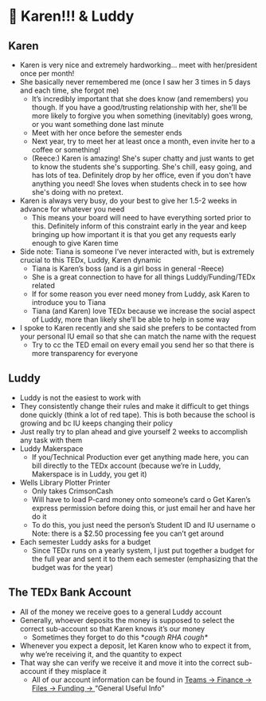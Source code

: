 # 🥰 Karen!!! & Luddy

## Karen&#x20;

* Karen is very nice and extremely hardworking... meet with her/president once per month!
* She basically never remembered me (once I saw her 3 times in 5 days and each time, she forgot me)
  * It’s incredibly important that she does know (and remembers) you though. If you have a good/trusting relationship with her, she’ll be more likely to forgive you when something (inevitably) goes wrong, or you want something done last minute
  * Meet with her once before the semester ends
  * Next year, try to meet her at least once a month, even invite her to a coffee or something!
  * (Reece:) Karen is amazing! She's super chatty and just wants to get to know the students she's supporting. She's chill, easy going, and has lots of tea. Definitely drop by her office, even if you don't have anything you need! She loves when students check in to see how she's doing with no pretext.
* Karen is always very busy, do your best to give her 1.5-2 weeks in advance for whatever you need
  * This means your board will need to have everything sorted prior to this. Definitely inform of this constraint early in the year and keep bringing up how important it is that you get any requests early enough to give Karen time
* Side note: Tiana is someone I’ve never interacted with, but is extremely crucial to this TEDx, Luddy, Karen dynamic
  * Tiana is Karen’s boss (and is a girl boss in general -Reece)
  * She is a great connection to have for all things Luddy/Funding/TEDx related
  * If for some reason you ever need money from Luddy, ask Karen to introduce you to Tiana
  * Tiana (and Karen) love TEDx because we increase the social aspect of Luddy, more than likely she’ll be able to help in some way
* I spoke to Karen recently and she said she prefers to be contacted from your personal IU email so that she can match the name with the request
  * Try to cc the TED email on every email you send her so that there is more transparency for everyone

## Luddy

* Luddy is not the easiest to work with
* They consistently change their rules and make it difficult to get things done quickly (think a lot of red tape). This is both because the school is growing and bc IU keeps changing their policy
* Just really try to plan ahead and give yourself 2 weeks to accomplish any task with them
* Luddy Makerspace
  * If you/Technical Production ever get anything made here, you can bill directly to the TEDx account (because we’re in Luddy, Makerspace is in Luddy, you get it)
* Wells Library Plotter Printer
  * Only takes CrimsonCash
  * Will have to load P-card money onto someone’s card o Get Karen’s express permission before doing this, or just email her and have her do it
  * To do this, you just need the person’s Student ID and IU username o Note: there is a $2.50 processing fee you can’t get around
* Each semester Luddy asks for a budget
  * Since TEDx runs on a yearly system, I just put together a budget for the full year and sent it to them each semester (emphasizing that the budget was for the year)

## The TEDx Bank Account

* All of the money we receive goes to a general Luddy account
* Generally, whoever deposits the money is supposed to select the correct sub-account so that Karen knows it’s our money
  * Sometimes they forget to do this \*_cough RHA cough\*_
* Whenever you expect a deposit, let Karen know who to expect it from, why we’re receiving it, and the quantity to expect
* That way she can verify we receive it and move it into the correct sub-account if they misplace it
  * All of our account information can be found in [Teams → Finance → Files → Funding → ](https://indiana.sharepoint.com/:f:/r/sites/O365-TEDxI/Shared%20Documents/Finance/Funding?csf=1\&web=1\&e=uMfE8D)“General Useful Info”
